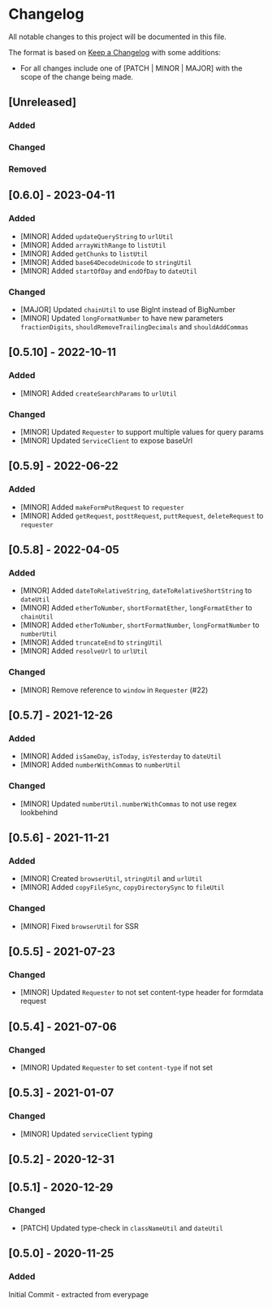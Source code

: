 # Changelog

All notable changes to this project will be documented in this file.

The format is based on [Keep a Changelog](https://keepachangelog.com/en/1.0.0/) with some additions:
- For all changes include one of [PATCH | MINOR | MAJOR] with the scope of the change being made.

## [Unreleased]

### Added

### Changed

### Removed

## [0.6.0] - 2023-04-11

### Added
- [MINOR] Added `updateQueryString` to `urlUtil`
- [MINOR] Added `arrayWithRange` to `listUtil`
- [MINOR] Added `getChunks` to `listUtil`
- [MINOR] Added `base64DecodeUnicode` to `stringUtil`
- [MINOR] Added `startOfDay` and `endOfDay` to `dateUtil`

### Changed
- [MAJOR] Updated `chainUtil` to use BigInt instead of BigNumber
- [MINOR] Updated `longFormatNumber` to have new parameters `fractionDigits`, `shouldRemoveTrailingDecimals` and `shouldAddCommas`

## [0.5.10] - 2022-10-11

### Added
- [MINOR] Added `createSearchParams` to `urlUtil`

### Changed
- [MINOR] Updated `Requester` to support multiple values for query params
- [MINOR] Updated `ServiceClient` to expose baseUrl

## [0.5.9] - 2022-06-22

### Added
- [MINOR] Added `makeFormPutRequest` to `requester`
- [MINOR] Added `getRequest`, `posttRequest`, `puttRequest`, `deleteRequest` to `requester`

## [0.5.8] - 2022-04-05

### Added
- [MINOR] Added `dateToRelativeString`, `dateToRelativeShortString` to `dateUtil`
- [MINOR] Added `etherToNumber`, `shortFormatEther`, `longFormatEther` to `chainUtil`
- [MINOR] Added `etherToNumber`, `shortFormatNumber`, `longFormatNumber` to `numberUtil`
- [MINOR] Added `truncateEnd` to `stringUtil`
- [MINOR] Added `resolveUrl` to `urlUtil`

### Changed
- [MINOR] Remove reference to `window` in `Requester` (#22)

## [0.5.7] - 2021-12-26

### Added
- [MINOR] Added `isSameDay`, `isToday`, `isYesterday` to `dateUtil`
- [MINOR] Added `numberWithCommas` to `numberUtil`

### Changed
- [MINOR] Updated `numberUtil.numberWithCommas` to not use regex lookbehind

## [0.5.6] - 2021-11-21

### Added
- [MINOR] Created `browserUtil`, `stringUtil` and `urlUtil`
- [MINOR] Added `copyFileSync`, `copyDirectorySync` to `fileUtil`

### Changed

- [MINOR] Fixed `browserUtil` for SSR

## [0.5.5] - 2021-07-23

### Changed
- [MINOR] Updated `Requester` to not set content-type header for formdata request

## [0.5.4] - 2021-07-06

### Changed
- [MINOR] Updated `Requester` to set `content-type` if not set

## [0.5.3] - 2021-01-07

### Changed
- [MINOR] Updated `serviceClient` typing

## [0.5.2] - 2020-12-31

## [0.5.1] - 2020-12-29

### Changed
- [PATCH] Updated type-check in `classNameUtil` and `dateUtil`

## [0.5.0] - 2020-11-25

### Added

Initial Commit - extracted from everypage
